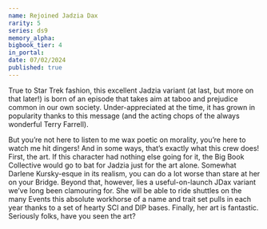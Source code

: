 ```yaml
---
name: Rejoined Jadzia Dax
rarity: 5
series: ds9
memory_alpha:
bigbook_tier: 4
in_portal:
date: 07/02/2024
published: true
---
```


True to Star Trek fashion, this excellent Jadzia variant (at last, but more on that later!) is born of an episode that takes aim at taboo and prejudice common in our own society. Under-appreciated at the time, it has grown in popularity thanks to this message (and the acting chops of the always wonderful Terry Farrell).


But you’re not here to listen to me wax poetic on morality, you’re here to watch me hit dingers! And in some ways, that’s exactly what this crew does! First, the art. If this character had nothing else going for it, the Big Book Collective would go to bat for Jadzia just for the art alone. Somewhat Darlene Kursky-esque in its realism, you can do a lot worse than stare at her on your Bridge. Beyond that, however, lies a useful-on-launch JDax variant we’ve long been clamouring for. She will be able to ride shuttles on the many Events this absolute workhorse of a name and trait set pulls in each year thanks to a set of hearty SCI and DIP bases. Finally, her art is fantastic. Seriously folks, have you seen the art?
